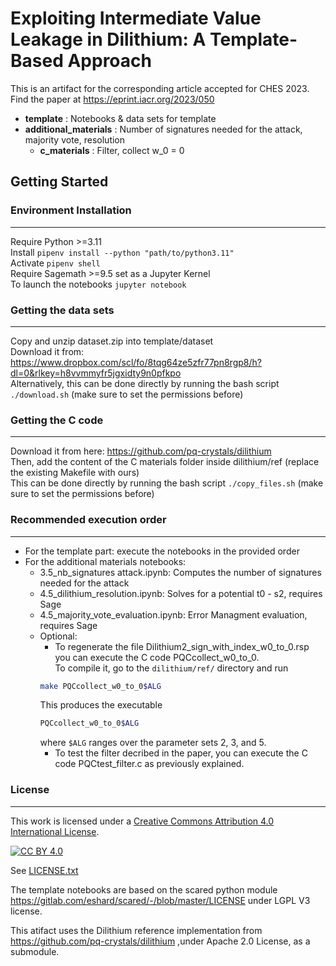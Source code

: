 # **Exploiting Intermediate Value Leakage in Dilithium: A Template-Based Approach**

 

This is an artifact for the corresponding article accepted for CHES 2023. \
Find the paper at https://eprint.iacr.org/2023/050
 

* __template__ : Notebooks & data sets for template
* __additional_materials__ : Number of signatures needed for the attack, majority vote, resolution
	* __c_materials__ : Filter, collect w_0 = 0

 

## Getting Started
### Environment Installation
---
Require Python >=3.11 \
Install ```pipenv install --python "path/to/python3.11"``` \
Activate ```pipenv shell```  
Require Sagemath >=9.5 set as a Jupyter Kernel \
To launch the notebooks ```jupyter notebook```
 

### Getting the data sets
---
Copy and unzip dataset.zip into template/dataset \
Download it from:  https://www.dropbox.com/scl/fo/8tqg64ze5zfr77pn8rgp8/h?dl=0&rlkey=h8vvmmyfr5jgxidty9n0pfkpo \
Alternatively, this can be done directly by running the bash script ```./download.sh``` (make sure to set the permissions before)
 

### Getting the C code
---

Download it from here: https://github.com/pq-crystals/dilithium \
Then, add the content of the C materials folder inside dilithium/ref (replace the existing Makefile with ours) \
This can be done directly by running the bash script ```./copy_files.sh``` (make sure to set the permissions before) 

### Recommended execution order
---

- For the template part: execute the notebooks in the provided order
- For the additional materials notebooks:
    - 3.5_nb_signatures attack.ipynb: Computes the number of signatures needed for the attack
    - 4.5_dilithium_resolution.ipynb: Solves for a potential t0 - s2, requires Sage
    - 4.5_majority_vote_evaluation.ipynb: Error Managment evaluation, requires Sage
    - Optional: 
        - To regenerate the file Dilithium2_sign_with_index_w0_to_0.rsp you can execute the C code PQCcollect_w0_to_0. \
          To compile it, go to the `dilithium/ref/` directory and run
        ```sh
        make PQCcollect_w0_to_0$ALG
        ```
        This produces the executable
        ```sh
        PQCcollect_w0_to_0$ALG
        ```
        where `$ALG` ranges over the parameter sets 2, 3, and 5.
        - To test the filter decribed in the paper, you can execute the C code PQCtest_filter.c as previously explained.
 

### License
---

This work is licensed under a
[Creative Commons Attribution 4.0 International License][cc-by].

[![CC BY 4.0][cc-by-image]][cc-by]

[cc-by]: http://creativecommons.org/licenses/by/4.0/
[cc-by-image]: https://i.creativecommons.org/l/by/4.0/88x31.png
See [LICENSE.txt](./LICENSE.txt)

The template notebooks are based on the scared python module https://gitlab.com/eshard/scared/-/blob/master/LICENSE
under LGPL V3 license.

This atifact uses the Dilithium reference implementation from https://github.com/pq-crystals/dilithium ,under Apache 2.0 License, as a submodule.
